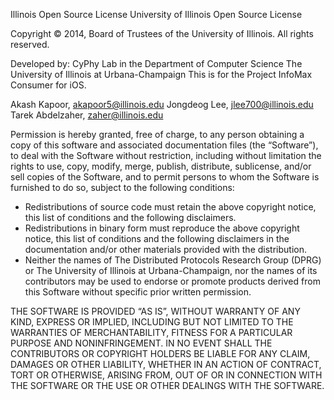 Illinois Open Source License
University of Illinois
Open Source License

Copyright © 2014,    Board of Trustees of the University of Illinois.  All rights reserved.

Developed by:
CyPhy Lab in the Department of Computer Science
The University of Illinois at Urbana-Champaign
This is for the Project InfoMax Consumer for iOS. 

Akash Kapoor, akapoor5@illinois.edu
Jongdeog Lee, jlee700@illinois.edu
Tarek Abdelzaher, zaher@illinois.edu

Permission is hereby granted, free of charge, to any person obtaining a copy of this software and associated documentation files (the “Software”), to deal with the Software without restriction, including without limitation the rights to use, copy, modify, merge, publish, distribute, sublicense, and/or sell copies of the Software, and to permit persons to whom the Software is furnished to do so, subject to the following conditions:
* Redistributions of source code must retain the above copyright notice, this list of conditions and the following disclaimers.
* Redistributions in binary form must reproduce the above copyright notice, this list of conditions and the following disclaimers in the documentation and/or other materials provided with the distribution.
* Neither the names of The Distributed Protocols Research Group (DPRG) or The University of Illinois at Urbana-Champaign, nor the names of its contributors may be used to endorse or promote products derived from this Software without specific prior written permission.

THE SOFTWARE IS PROVIDED “AS IS”, WITHOUT WARRANTY OF ANY KIND, EXPRESS OR IMPLIED, INCLUDING BUT NOT LIMITED TO THE WARRANTIES OF MERCHANTABILITY, FITNESS FOR A
PARTICULAR PURPOSE AND NONINFRINGEMENT.  IN NO EVENT SHALL THE CONTRIBUTORS OR COPYRIGHT HOLDERS BE LIABLE FOR ANY CLAIM, DAMAGES OR OTHER LIABILITY, WHETHER IN
AN ACTION OF CONTRACT, TORT OR OTHERWISE, ARISING FROM, OUT OF OR IN CONNECTION WITH THE SOFTWARE OR THE USE OR OTHER DEALINGS WITH THE SOFTWARE.
